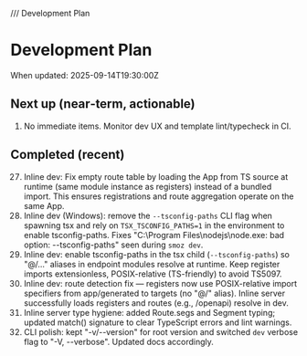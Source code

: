 /// Development Plan

# Development Plan

When updated: 2025-09-14T19:30:00Z

## Next up (near‑term, actionable)

1. No immediate items. Monitor dev UX and template lint/typecheck in CI.

## Completed (recent)

27. Inline dev: Fix empty route table by loading the App from TS source at
    runtime (same module instance as registers) instead of a bundled import.
    This ensures registrations and route aggregation operate on the same App.
28. Inline dev (Windows): remove the `--tsconfig-paths` CLI flag when spawning
    tsx and rely on `TSX_TSCONFIG_PATHS=1` in the environment to enable
    tsconfig-paths. Fixes "C:\Program Files\nodejs\node.exe: bad option:
    --tsconfig-paths" seen during `smoz dev`.
29. Inline dev: enable tsconfig-paths in the tsx child (`--tsconfig-paths`)
    so "@/..." aliases in endpoint modules resolve at runtime. Keep register
    imports extensionless, POSIX-relative (TS-friendly) to avoid TS5097.
30. Inline dev: route detection fix — registers now use POSIX-relative import
    specifiers from app/generated to targets (no "@/" alias). Inline server
    successfully loads registers and routes (e.g., /openapi) resolve in dev.
31. Inline server type hygiene: added Route.segs and Segment typing; updated
    match() signature to clear TypeScript errors and lint warnings.
32. CLI polish: kept "-v/--version" for root version and switched `dev` verbose
    flag to "-V, --verbose". Updated docs accordingly.
